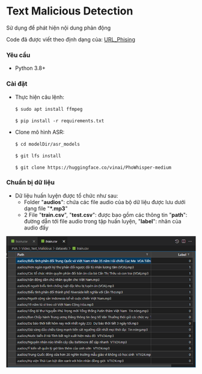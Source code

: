 # Text Malicious Detection

Sử dụng để phát hiện nội dung phản động

Code đã được viết theo định dạng của: [URL_Phising](https://github.com/hoangtrongbinh1111/URL_Phising/tree/main)
### Yêu cầu

* Python 3.8+

### Cài đặt

* Thực hiện câu lệnh:

    `$ sudo apt install ffmpeg` 

    `$ pip install -r requirements.txt` 

* Clone mô hình ASR:

    `$ cd modelDir/asr_models` 

    `$ git lfs install` 
    
    `$ git clone https://huggingface.co/vinai/PhoWhisper-medium` 

### Chuẩn bị dữ liệu

* Dữ liệu huấn luyện được tổ chức như sau:
    * Folder "**audios**": chứa các file audio của bộ dữ liệu được lưu dưới dạng file "**\*.mp3**"
    * 2 File "**train.csv**", "**test.csv**": được bao gồm các thông tin "**path**": đường dẫn tới file audio trong tập huấn luyện, "**label**": nhãn của audio đấy

![alt text](image.png)

